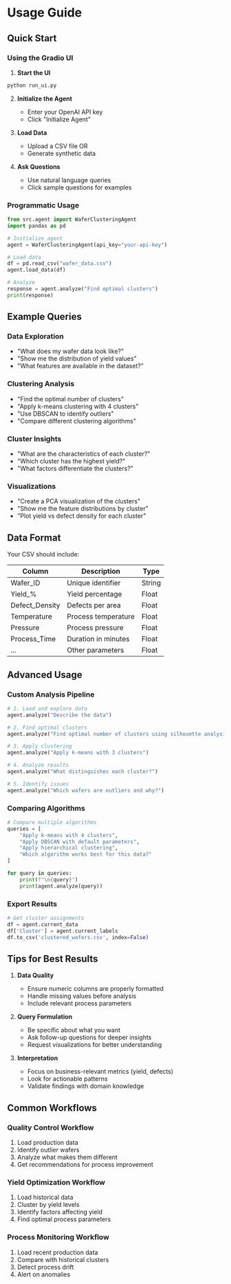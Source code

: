 # Usage Guide

## Quick Start

### Using the Gradio UI

1. **Start the UI**
```bash
python run_ui.py
```

2. **Initialize the Agent**
   - Enter your OpenAI API key
   - Click "Initialize Agent"

3. **Load Data**
   - Upload a CSV file OR
   - Generate synthetic data

4. **Ask Questions**
   - Use natural language queries
   - Click sample questions for examples

### Programmatic Usage

```python
from src.agent import WaferClusteringAgent
import pandas as pd

# Initialize agent
agent = WaferClusteringAgent(api_key="your-api-key")

# Load data
df = pd.read_csv("wafer_data.csv")
agent.load_data(df)

# Analyze
response = agent.analyze("Find optimal clusters")
print(response)
```

## Example Queries

### Data Exploration
- "What does my wafer data look like?"
- "Show me the distribution of yield values"
- "What features are available in the dataset?"

### Clustering Analysis
- "Find the optimal number of clusters"
- "Apply k-means clustering with 4 clusters"
- "Use DBSCAN to identify outliers"
- "Compare different clustering algorithms"

### Cluster Insights
- "What are the characteristics of each cluster?"
- "Which cluster has the highest yield?"
- "What factors differentiate the clusters?"

### Visualizations
- "Create a PCA visualization of the clusters"
- "Show me the feature distributions by cluster"
- "Plot yield vs defect density for each cluster"

## Data Format

Your CSV should include:

| Column | Description | Type |
|--------|-------------|------|
| Wafer_ID | Unique identifier | String |
| Yield_% | Yield percentage | Float |
| Defect_Density | Defects per area | Float |
| Temperature | Process temperature | Float |
| Pressure | Process pressure | Float |
| Process_Time | Duration in minutes | Float |
| ... | Other parameters | Float |

## Advanced Usage

### Custom Analysis Pipeline

```python
# 1. Load and explore data
agent.analyze("Describe the data")

# 2. Find optimal clusters
agent.analyze("Find optimal number of clusters using silhouette analysis")

# 3. Apply clustering
agent.analyze("Apply k-means with 3 clusters")

# 4. Analyze results
agent.analyze("What distinguishes each cluster?")

# 5. Identify issues
agent.analyze("Which wafers are outliers and why?")
```

### Comparing Algorithms

```python
# Compare multiple algorithms
queries = [
    "Apply k-means with 4 clusters",
    "Apply DBSCAN with default parameters",
    "Apply hierarchical clustering",
    "Which algorithm works best for this data?"
]

for query in queries:
    print(f"\n{query}")
    print(agent.analyze(query))
```

### Export Results

```python
# Get cluster assignments
df = agent.current_data
df['Cluster'] = agent.current_labels
df.to_csv('clustered_wafers.csv', index=False)
```

## Tips for Best Results

1. **Data Quality**
   - Ensure numeric columns are properly formatted
   - Handle missing values before analysis
   - Include relevant process parameters

2. **Query Formulation**
   - Be specific about what you want
   - Ask follow-up questions for deeper insights
   - Request visualizations for better understanding

3. **Interpretation**
   - Focus on business-relevant metrics (yield, defects)
   - Look for actionable patterns
   - Validate findings with domain knowledge

## Common Workflows

### Quality Control Workflow
1. Load production data
2. Identify outlier wafers
3. Analyze what makes them different
4. Get recommendations for process improvement

### Yield Optimization Workflow
1. Load historical data
2. Cluster by yield levels
3. Identify factors affecting yield
4. Find optimal process parameters

### Process Monitoring Workflow
1. Load recent production data
2. Compare with historical clusters
3. Detect process drift
4. Alert on anomalies